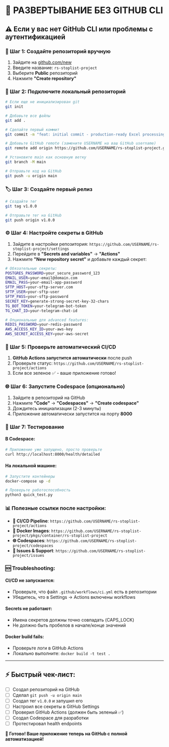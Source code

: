 # 🚀 **РАЗВЕРТЫВАНИЕ БЕЗ GITHUB CLI**

## ⚠️ **Если у вас нет GitHub CLI или проблемы с аутентификацией**

### **📝 Шаг 1: Создайте репозиторий вручную**

1. Зайдите на [github.com/new](https://github.com/new)
2. Введите название: `rs-stoplist-project`
3. Выберите **Public** репозиторий
4. Нажмите **"Create repository"**

### **🔗 Шаг 2: Подключите локальный репозиторий**

```bash
# Если еще не инициализирован git
git init

# Добавьте все файлы
git add .

# Сделайте первый коммит
git commit -m "feat: initial commit - production-ready Excel processing system"

# Добавьте GitHub remote (замените USERNAME на ваш GitHub username)
git remote add origin https://github.com/USERNAME/rs-stoplist-project.git

# Установите main как основную ветку
git branch -M main

# Отправьте код на GitHub
git push -u origin main
```

### **🏷️ Шаг 3: Создайте первый релиз**

```bash
# Создайте тег
git tag v1.0.0

# Отправьте тег на GitHub
git push origin v1.0.0
```

### **⚙️ Шаг 4: Настройте секреты в GitHub**

1. Зайдите в настройки репозитория: `https://github.com/USERNAME/rs-stoplist-project/settings`
2. Перейдите в **"Secrets and variables"** → **"Actions"**
3. Нажмите **"New repository secret"** и добавьте каждый секрет:

```bash
# Обязательные секреты:
POSTGRES_PASSWORD=your_secure_password_123
EMAIL_USER=your-email@domain.com
EMAIL_PASS=your-email-app-password
SFTP_HOST=your-sftp-server.com
SFTP_USER=your-sftp-user
SFTP_PASS=your-sftp-password
SECRET_KEY=generate-strong-secret-key-32-chars
TG_BOT_TOKEN=your-telegram-bot-token
TG_CHAT_ID=your-telegram-chat-id

# Опциональные для advanced features:
REDIS_PASSWORD=your-redis-password
AWS_ACCESS_KEY_ID=your-aws-key
AWS_SECRET_ACCESS_KEY=your-aws-secret
```

### **🚀 Шаг 5: Проверьте автоматический CI/CD**

1. **GitHub Actions запустится автоматически** после push
2. Проверьте статус: `https://github.com/USERNAME/rs-stoplist-project/actions`
3. Если все зеленое ✅ - ваше приложение готово!

### **🌐 Шаг 6: Запустите Codespace (опционально)**

1. Зайдите в репозиторий на GitHub
2. Нажмите **"Code"** → **"Codespaces"** → **"Create codespace"**
3. Дождитесь инициализации (2-3 минуты)
4. Приложение автоматически запустится на порту **8000**

### **🧪 Шаг 7: Тестирование**

#### **В Codespace:**
```bash
# Приложение уже запущено, просто проверьте
curl http://localhost:8000/health/detailed
```

#### **На локальной машине:**
```bash
# Запустите контейнеры
docker-compose up -d

# Проверьте работоспособность
python3 quick_test.py
```

### **📊 Полезные ссылки после настройки:**

- **🔄 CI/CD Pipeline**: `https://github.com/USERNAME/rs-stoplist-project/actions`
- **🐳 Docker Images**: `https://github.com/USERNAME/rs-stoplist-project/pkgs/container/rs-stoplist-project`
- **🌐 Codespaces**: `https://github.com/USERNAME/rs-stoplist-project/codespaces`
- **📖 Issues & Support**: `https://github.com/USERNAME/rs-stoplist-project/issues`

### **🆘 Troubleshooting:**

#### **CI/CD не запускается:**
- Проверьте, что файл `.github/workflows/ci.yml` есть в репозитории
- Убедитесь, что в Settings → Actions включены workflows

#### **Secrets не работают:**
- Имена секретов должны точно совпадать (CAPS_LOCK)
- Не должно быть пробелов в начале/конце значений

#### **Docker build fails:**
- Проверьте логи в GitHub Actions
- Локально выполните: `docker build -t test .`

---

## ⚡ **Быстрый чек-лист:**

- [ ] Создал репозиторий на GitHub
- [ ] Сделал `git push -u origin main`
- [ ] Создал тег `v1.0.0` и запушил его
- [ ] Настроил все секреты в GitHub Settings
- [ ] Проверил GitHub Actions (должен быть зеленый ✅)
- [ ] Создал Codespace для разработки
- [ ] Протестировал health endpoints

**🎉 Готово! Ваше приложение теперь на GitHub с полной автоматизацией!**
